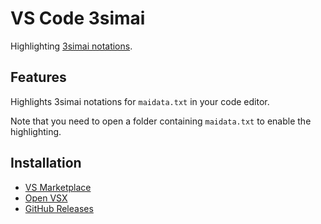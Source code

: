 # VS Code 3simai

Highlighting [3simai notations](https://w.atwiki.jp/simai/pages/1003.html).

## Features

Highlights 3simai notations for `maidata.txt` in your code editor.

Note that you need to open a folder containing `maidata.txt` to enable the highlighting.

## Installation

- [VS Marketplace](https://marketplace.visualstudio.com/items?itemName=typed-sigterm.3simai)
- [Open VSX](https://open-vsx.org/extension/typed-sigterm/3simai)
- [GitHub Releases](https://github.com/typed-sigterm/vscode-3simai/releases/latest)
